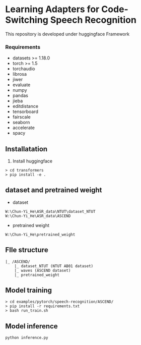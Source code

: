 # Learning Adapters for Code-Switching Speech Recognition
This repository is developed under huggingface Framework

### Requirements

- datasets >= 1.18.0
- torch >= 1.5
- torchaudio
- librosa
- jiwer
- evaluate
- numpy
- pandas
- jieba
- editdistance
- tensorboard
- fairscale
- seaborn
- accelerate
- spacy

## Installatation
1. Install huggingface
```
> cd transformers
> pip install -e .
```


## dataset  and pretrained weight

* dataset
```
W:\Chun-Yi_He\ASR_data\NTUT\dataset_NTUT
W:\Chun-Yi_He\ASR_data\ASCEND
```
* pretrained weight
```
W:\Chun-Yi_He\pretrained_weight
```
## FIle structure
```
|_ /ASCEND/ 
    |_ dataset_NTUT (NTUT AB01 dataset)  
    |_ waves (ASCEND dataset)
    |_ pretrained_weight
```

## Model training 
```
> cd examples/pytorch/speech-recognition/ASCEND/
> pip install -r requirements.txt
> bash run_train.sh
```
## Model inference
```
python inference.py
```

<!-- ## Demo
```
apt-get install ffmpeg
python demo.py
``` -->
